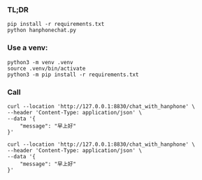 ### TL;DR
```shell
pip install -r requirements.txt
python hanphonechat.py
```

### Use a venv:

```shell
python3 -m venv .venv
source .venv/bin/activate
python3 -m pip install -r requirements.txt
```

### Call
```curl
curl --location 'http://127.0.0.1:8830/chat_with_hanphone' \
--header 'Content-Type: application/json' \
--data '{
    "message": "早上好"
}'

curl --location 'http://127.0.0.1:8830/chat_with_hanphone' \
--header 'Content-Type: application/json' \
--data '{
    "message": "早上好"
}'
```


